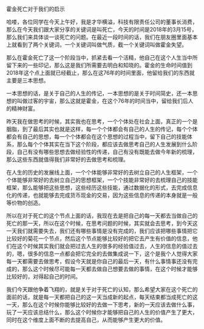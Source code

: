 霍金死亡对于我们的启示

哈喽，各位同学在今天上午好，我是才华横溢，科技有限责任公司的董事长消费，那么在今天我们跟大家分享的关键词是叫死亡，今天的时间是2018年的3月15号，那么我们来具体谈一谈死亡的问题。在最近一段时间的话，我们在朋友圈里面基本上就看到了两个关键词，一个关键词叫做气质，截一个关键词叫做霍金失望。

那么在霍金死亡了这一个阶段当中，抓紧去看一个活精，他自己在这个人生当中所留下来的一些印记，那么这是我们所需要去明白和知晓的。霍金的生命时间值到2018年这个点上面就已经截止，那么在这76年的时间里面，他留给我们的东西就主要是三本思想。

一本思想的话，是关于自己的人生的传记，一本思想的是关于时间简史，还一本思想的叫做过客的宇宙，那么这就是霍金，在这个76年的时间当中，留给我们后人的精神财富。

昨天我在做思考的时候，其实我也在思考，一个个体处在社会上面，真正的一个是胭脂，到了最后其实也就是这样，每一个个体都会有自己的人生的传记，每个个体都会有自己的思想，每一个个体都会在这个思想的过程当中，留下自己的技能体系，那么每个个体其实在当下这个阶段，都应该去做思考自己的人生发展到什么阶段，自己有没有哪些思想去做经验性的传递，自己有没有既能去做今年新的梳理，那么这些东西就值得我们非常好的去做思考和梳理。

在人生的历史的发展线上面，一个个体能够非常好的去树立自己的人生框架，一个个体能够非常好的去树立自己的思想框架，一个个技能非常好的去梳理自己的技能框架，那么能够把这些思想，这些经历这些技能，通过数据化的形式，去完成信息化的传递，也就能够去完成货币现金的交易，因为这些信息的传递的本身就是一般等价物的创造。

所以在对于死亡的这个节点上面的话，我现在去是把自己的每一天都去当做自己的死亡的那一天，所以在这个时候，在思考问题的时候，其实就会去思考，到今天这一天我们就需要失去，我们还有哪些事情是没有完成的，我们应该把哪些事情把它比较好的菊花一个节点，然后这个节点能够比较好的把它去产生有价值的信息，他们在这个时候其实我们就会把过去人生的很多的经验值过去，人生的信息的值过去的，嗯，很多的信息一点都会把它完全的去做集成说一下，这个是我个人觉得大家每一天都需要去做思考，假设今天就是你自己的最后一天，有什么事情事还没有完成的，那么这个时候尽可能每一天都去做自己想要去做的事情，在这个时候才能够比较好的，对得起自己的时间。

我们今天跟他争着飞翔的，就是关于对于死亡的认知，那么希望大家在这个死亡的面前的话，就是每一天都把自己的这一天当成新的起点，每天结束都当成死亡的这一天，那么在这个时候你能够比较好的去做一下思考，新的一天应该去做什么事，玩了一天应该总结什么，那么这个时候你才能够把自己的人生的价值产生了更大，同时在这个维度上面不断的去提高自己，从而能够产生更大的价值。
